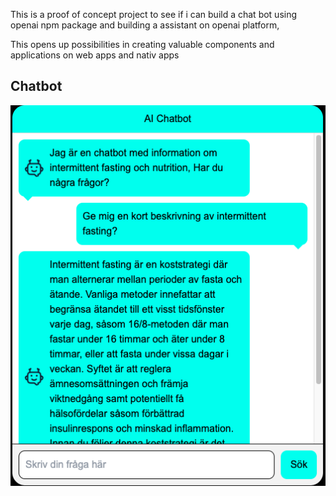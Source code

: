 This is a proof of concept project to see if i can build a chat bot using openai npm package and building a assistant on openai platform,

This opens up possibilities in creating valuable components and applications on web apps and nativ apps

## Chatbot
![Ai Prof of concept](/public/AiChat.png)



